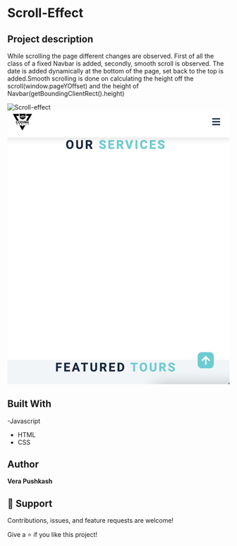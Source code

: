 # Scroll-Effect

## Project description
While scrolling the page different changes are observed. First of all the class of a fixed Navbar is added, secondly, smooth scroll is observed. The date is added dynamically at the bottom of the page, set back to the top is added.Smooth scrolling is done on calculating the height off the scroll(window.pageYOffset) and the height of Navbar(getBoundingClientRect().height)



![Scroll-effect](https://github.com/barcelo2/Scroll-Effect/blob/main/scroll%20effect/Screenshot%202022-03-31%20at%2023.09.39.png)
![Scroll-effect](https://github.com/barcelo2/Scroll-Effect/blob/main/scroll%20effect/Screenshot%202022-03-31%20at%2023.10.20.png)



## Built With

-Javascript
- HTML 
- CSS

## Author

**Vera Pushkash**

## 🤝 Support

Contributions, issues, and feature requests are welcome!

Give a ⭐️ if you like this project!
